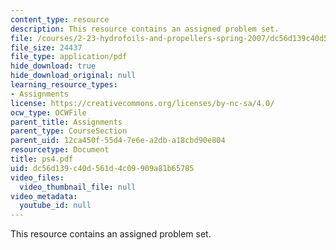 ```yaml
---
content_type: resource
description: This resource contains an assigned problem set.
file: /courses/2-23-hydrofoils-and-propellers-spring-2007/dc56d139c40d561d4c09909a81b65785_ps4.pdf
file_size: 24437
file_type: application/pdf
hide_download: true
hide_download_original: null
learning_resource_types:
- Assignments
license: https://creativecommons.org/licenses/by-nc-sa/4.0/
ocw_type: OCWFile
parent_title: Assignments
parent_type: CourseSection
parent_uid: 12ca450f-55d4-7e6e-a2db-a18cbd90e804
resourcetype: Document
title: ps4.pdf
uid: dc56d139-c40d-561d-4c09-909a81b65785
video_files:
  video_thumbnail_file: null
video_metadata:
  youtube_id: null
---
```

This resource contains an assigned problem set.